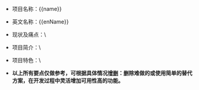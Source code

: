 - 项目名称：{{name}}

- 英文名称：{{enName}}

- 现状及痛点：\

- 项目简介：\

- 项目特色：\

- **以上所有要点仅做参考，可根据具体情况<u>增删</u>：删除难做的或使用简单的替代方案，在开发过程中灵活增加可用性高的功能。**

